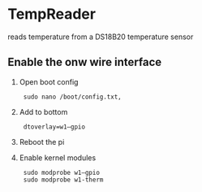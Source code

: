 # TempReader
reads temperature from a DS18B20 temperature sensor

## Enable the onw wire interface

1. Open boot config

        sudo nano /boot/config.txt, 
2. Add to bottom

        dtoverlay=w1–gpio

3. Reboot the pi

4. Enable kernel modules

        sudo modprobe w1–gpio
        sudo modprobe w1-therm
